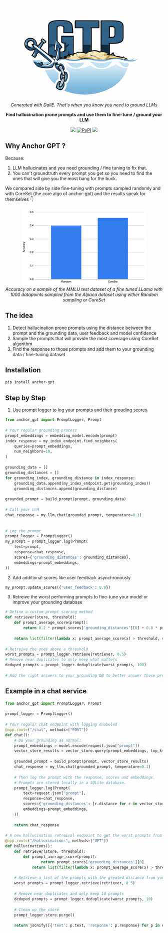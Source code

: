 <p align="center">
    <img src="./img/anchor_logo.png" width="400"/>
    <br>
    <i>Generated with DallE. That's when you know you need to ground LLMs</i>
</p>


<p align="center">
    <b>Find hallucination prone prompts and use them to fine-tune / ground your LLM</b>
</p>

<p align="center">
    <img src='https://img.shields.io/pypi/pyversions/anchor-gpt'</img>
    <a href="https://pypi.org/project/anchor-gpt/"><img alt="PyPI" src="https://img.shields.io/pypi/v/anchor-gpt"></a>
    <img src='https://img.shields.io/github/license/dioptra-ai/anchor-gpt'></img></a>
</p>


## Why Anchor GPT ?

Because:
1. LLM hallucinates and you need grounding / fine tuning to fix that.
2. You can't groundtruth every prompt you get so you need to find the ones that will give you the most bang for the buck.

We compared side by side fine-tuning with prompts sampled randomly and with CoreSet (the core algo of anchor-gpt) and the results speak for themselves 👇
<p align="center">
    <img src="./img/accuracy_results.png" width="400"/>
    <br>
    <i>Accuracy on a sample of the MMLU test dataset of a fine tuned LLama with 1000 datapoints sampled from the Alpaca dataset using either Random sampling or CoreSet</i>
</p>

## The idea
1. Detect hallucination prone prompts using the distance between the prompt and the grounding data, user feedback and model confidence
2. Sample the prompts that will provide the most coverage using CoreSet algorithm
3. Find the response to those prompts and add them to your grounding data / fine-tuning dataset

## Installation

```bash
pip install anchor-gpt
```

## Step by Step
1. Use prompt logger to log your prompts and their grouding scores
```python
from anchor_gpt import PromptLogger, Prompt

# Your regular grounding process
prompt_embeddings = embedding_model.encode(prompt)
index_response = my_index_endpoint.find_neighbors(
    queries=prompt_embeddings,
    num_neighbors=10,
)

grounding_data = []
grounding_distances = []
for grounding_index, grounding_distance in index_response:
    grounding_data.append(my_index_endpoint.get(grounding_index))
    grounding_distances.append(grounding_distance)

grounded_prompt = build_prompt(prompt, grounding_data)

# Call your LLM
chat_response = my_llm.chat(grounded_prompt, temperature=0.1)


# Log the prompt
prompt_logger = PromptLogger()
my_prompt = prompt_logger.log(Prompt(
    text=prompt,
    response=chat_response,
    scores={'grounding_distances': grounding_distances},
    embeddings=prompt_embeddings,
))
```

2. Add additional scores like user feedback asynchronously
```python
my_prompt.update_scores({'user_feedback': 0.8})
```

3. Retreive the worst performing prompts to fine-tune your model or improve your grounding database

```python
# Define a custom prompt scoring method
def retriever(store, threshold):
    def prompt_average_score(prompt):
        return 0.2 * prompt.scores['grounding_distances'][0] + 0.8 * prompt.scores['user_feedback']

    return list(filter(lambda x: prompt_average_score(x) > threshold, store.select_prompts()))

# Retreive the ones above a threshold
worst_prompts = prompt_logger.retrieve(retriever, 0.5)
# Remove near duplicates to only keep what matters
deduped_prompts = prompt_logger.deduplicate(worst_prompts, 100)

# Add the right answers to your grounding DB to better answer those prompts next time
```

## Example in a chat service

```python
from anchor_gpt import PromptLogger, Prompt

prompt_logger = PromptLogger()

# Your regular chat endpoint with logging enabeled
@app.route("/chat", methods=["POST"])
def chat():
    # Do your grounding as normal:
    prompt_embeddings = model.encode(request.json["prompt"])
    vector_store_results = vector_store.query(prompt_embeddings, top_k=10)

    grounded_prompt = build_prompt(prompt, vector_store_results)
    chat_response = my_llm.chat(grounded_prompt, temperature=0.1)

    # Then log the prompt with the response, scores and embeddings.
    # Prompts are stored locally in a SQLite database.
    prompt_logger.log(Prompt(
        text=request.json["prompt"],
        response=chat_response,
        scores={'grounding_distances': [r.distance for r in vector_store_results]},
        embeddings=prompt_embeddings,
    ))

    return chat_response

# A new hallucination retreival endpoint to get the worst prompts from your LLM
@app.route("/hallucinations", methods=["GET"])
def hallucinations():
    def retriever(store, threshold):
        def prompt_average_score(prompt):
                return prompt.scores['grounding_distances'][0]
            return list(filter(lambda x: prompt_average_score(x) > threshold, store.select_prompts()))

    # Retrieve a list of the prompts with the greated distance from your grounding data
    worst_prompts = prompt_logger.retrieve(retriever, 0.5)

    # Remove near duplicates and only keep 10 prompts
    deduped_prompts = prompt_logger.deduplicate(worst_prompts, 10)

    # Clean up the store
    prompt_logger.store.purge()

    return jsonify([{'text': p.text, 'response': p.response} for p in deduped_prompts])
```
